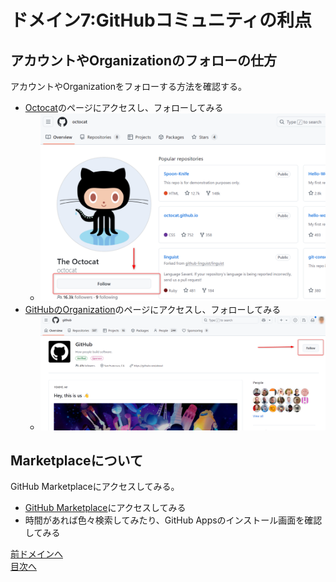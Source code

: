 # ドメイン7:GitHubコミュニティの利点

## アカウントやOrganizationのフォローの仕方

アカウントやOrganizationをフォローする方法を確認する。

- [Octocat](https://github.com/octocat)のページにアクセスし、フォローしてみる
  - ![follow user](../image/image7-1.png)
- [GitHubのOrganization](https://github.com/github)のページにアクセスし、フォローしてみる
  - ![follow organization](../image/image7-2.png)

## Marketplaceについて

GitHub Marketplaceにアクセスしてみる。

- [GitHub Marketplace](https://github.com/marketplace)にアクセスしてみる
- 時間があれば色々検索してみたり、GitHub Appsのインストール画面を確認してみる

[前ドメインへ](../domain6/README.md)  
[目次へ](../README.md)
